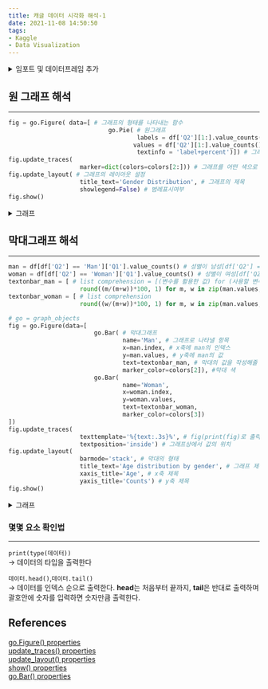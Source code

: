 ```yaml
---
title: 캐글 데이터 시각화 해석-1
date: 2021-11-08 14:50:50
tags:
- Kaggle
- Data Visualization
---
```


<details> 
<summary>임포트 및 데이터프레임 추가</summary>

```python
# This Python 3 environment comes with many helpful analytics libraries installed
# It is defined by the kaggle/python Docker image: https://github.com/kaggle/docker-python
# For example, here's several helpful packages to load

import numpy as np # linear algebra
import pandas as pd # data processing, CSV file I/O (e.g. pd.read_csv)

# Input data files are available in the read-only "../input/" directory
# For example, running this (by clicking run or pressing Shift+Enter) will list all files under the input directory

import os
for dirname, _, filenames in os.walk('/kaggle/input'):
    for filename in filenames:
        print(os.path.join(dirname, filename))

# You can write up to 20GB to the current directory (/kaggle/working/) that gets preserved as output when you create a version using "Save & Run All" 
# You can also write temporary files to /kaggle/temp/, but they won't be saved outside of the current session
```


```python
from plotly.offline import plot, iplot, init_notebook_mode
init_notebook_mode(connected=True)
```


```python
import numpy as np
import pandas as pd
import matplotlib.pyplot as plt
import plotly.express as px
import plotly.graph_objects as go
from warnings import filterwarnings
filterwarnings('ignore')

colors = ['#B1EDED','#B1B2ED','#1DE7ED','#1DA5ED','#1D50ED','#16548E']

df = pd.read_csv('../input/kaggle-survey-2021/kaggle_survey_2021_responses.csv')
df.head()
```

</details> 

## 원 그래프 해석

---

```python
fig = go.Figure( data=[ # 그래프의 형태를 나타내는 함수
                            go.Pie( # 원그래프 
                                    labels = df['Q2'][1:].value_counts().index, # 값에 붙일 이름 - df['Q2'][1:].value_counts()의 인덱스
                                   values = df['Q2'][1:].value_counts().values, # 나타낼 값 - df['Q2'][1:].value_counts()의 값
                                    textinfo = 'label+percent')]) # 그래프 항목당 나타낼 텍스트 (여기서는 항목명, 비율)
fig.update_traces( 
                    marker=dict(colors=colors[2:])) # 그래프를 어떤 색으로 표현할 것인지
fig.update_layout( # 그래프의 레이아웃 설정
                    title_text='Gender Distribution', # 그래프의 제목
                    showlegend=False) # 범례표시여부
fig.show()
```

<details> 
<summary>그래프</summary>

![원 그래프](/images/Kaggle_Data_Visualization-1/Kaggle_Data_Visualization-1.png)  

<details> 
<summary>코드 해석</summary>

```python
fig = go.Figure(data=[
                        go.Pie(
                                labels = df['Q2'][1:].value_counts().index,
                                values = df['Q2'][1:].value_counts().values,
                                textinfo = 'label+percent'
                              )])
```
`fig = go.Figure(data=[`   
-> 그래프의 기본적인 틀을 설정하는 함수이고, `fig`에 데이터를 부여해준다.  

`go.Pie(`  
-> 그래프의 형태가 파이모양(원그래프)임을 의미한다.  

`labels = df['Q2'][1:].value_counts().index`  
-> 그래프로 표현될 값에 붙일 이름이다. 이 코드에서는 ***'df'의 'Q2'열에 있는 데이터의 '1번인덱스(질문열을 제외하기 위함) 행부터 마지막까지' 카운트하고 값에따라 분류했을 때의 인덱스열*** 인 것이다.  

`values = df['Q2'][1:].value_counts().values`  
-> 그래프로 표현될 값이다. 이 코드에서는 ***'df'의 'Q2'열에 있는 데이터의 '1번인덱스 행부터 마지막까지' 카운트하고 값에따라 분류했을 때의 값(각 값을 카운트한 값)*** 이다.  

`textinfo = 'label+percent'`  
-> 그래프에 표시된 항목에 나타낼 텍스트를 설정한다. 이 코드에서는 항목명(label)과 비율(percent)을 나타낸다.  
<br><br>
```python
fig.update_traces( 
                    marker=dict(colors=colors[2:])) # 그래프를 어떤 색으로 표현할 것인가를 설정
fig.update_layout( # 그래프의 부가정보 설정
                    title_text='Gender Distribution', # 그래프 제목
                    showlegend=False) # 범례표시여부
fig.show()
```
`fig.update_traces(`  
-> 추가바람  

`marker=dict(colors=colors[2:]))`  
-> 그래프의 색상을 설정한다. 이 코드에서는 위에서 설정된 `colors` 리스트에서 2번 인덱스부터 순서대로 사용한다.  

`fig.update_layout(`  
-> 그래프의 부가정보를 설정한다.  

`title_text='Gender Distribution'`  
-> 그래프의 제목을 설정한다.  

`showlegend=False)`  
-> 범례의 표기여부를 결정한다. 이 코드에서는 `False`이므로 범례가 표기되지 않는다.  

`fig.show()`  
-> 화면에 그래프를 표시하는 기능을한다. 몇몇에디터에서는 자동으로 표시되기때문에 호출할 필요가 없는 경우가 있다.  


</details>

</details>

## 막대그래프 해석

---

```python
man = df[df['Q2'] == 'Man']['Q1'].value_counts() # 성별이 남성[df['Q2'] == 'Man']인 행에서 나이['Q1']의 값을 카운트하여 시리즈로 만듦.
woman = df[df['Q2'] == 'Woman']['Q1'].value_counts() # 성별이 여성[df['Q2'] == 'Woman']인 행에서 나이['Q1']의 값을 카운트하여 시리즈로 만듦.
textonbar_man = [ # list comprehension = [(변수를 활용한 값) for (사용할 변수 이름) in (순회 할 수 있는 값)]
                    round((m/(m+w))*100, 1) for m, w in zip(man.values, woman.values)] # for문을 사용하여 round함수의 계산을 하고 textonbar_man에 저장
textonbar_woman = [ # list comprehension
                    round((w/(m+w))*100, 1) for m, w in zip(man.values, woman.values)]

# go = graph_objects
fig = go.Figure(data=[ 
                        go.Bar( # 막대그래프
                                name='Man', # 그래프로 나타낼 항목
                                x=man.index, # x축에 man의 인덱스
                                y=man.values, # y축에 man의 값
                                text=textonbar_man, # 막대의 값을 작성해줄 텍스트
                                marker_color=colors[2]), #막대 색
                        go.Bar(
                                name='Woman', 
                                x=woman.index, 
                                y=woman.values, 
                                text=textonbar_woman, 
                                marker_color=colors[3])
])
fig.update_traces(
                    texttemplate='%{text:.3s}%', # fig(print(fig)로 출력가능)내부의 text 인자를 차례대로 출력 (그래프의 위의 텍스트를 표현)
                    textposition='inside') # 그래프상에서 값의 위치
fig.update_layout(
                    barmode='stack', # 막대의 형태
                    title_text='Age distribution by gender', # 그래프 제목
                    xaxis_title='Age', # x축 제목
                    yaxis_title='Counts') # y축 제목
fig.show()
```
<details> 
<summary>그래프</summary>

![막대 그래프](/images/Kaggle_Data_Visualization-1/Kaggle_Data_Visualization-2.png)  

<details> 
<summary>코드 해석</summary>

```python
man = df[df['Q2'] == 'Man']['Q1'].value_counts()
woman = df[df['Q2'] == 'Woman']['Q1'].value_counts()
textonbar_man = [ round((m/(m+w))*100, 1) for m, w in zip(man.values, woman.values)]
textonbar_woman = [ round((w/(m+w))*100, 1) for m, w in zip(man.values, woman.values)]
```

`man = df[df['Q2'] == 'Man']['Q1'].value_counts()`  
-> 성별이 남성`[df['Q2'] == 'Man]`인 행에서 나이`['Q1']`의 값을 카운트하여 시리즈를 생성한다.

`woman = df[df['Q2'] == 'Woman']['Q1'].value_counts()`  
-> 성별이 여성`[df['Q2'] == 'Woman']`인 행에서 나이`['Q1']`의 값을 카운트하여 시리즈를 생성한다.  

`textonbar_man = [round((m/(m+w))*100, 1) for m, w in zip(man.values, woman.values)]`  
-> for문을 사용하여 round함수를 계산 하고 `textonbar_man`에 저장한다.

`textonbar_woman = [round((uw/(m+w))*100, 1) for m, w in zip(man.values, woman.values)]`  
-> for문을 사용하여 round함수를 계산 하고 `textonbar_woman`에 저장한다.

<br><br>

```python
fig = go.Figure(data=[
                        go.Bar(
                            name='Man', x=man.index, y=man.values,
                            text=textonbar_man, marker_color=colors[2]
                        ),
                        go.Bar(
                            name='Woman', x=woman.index, y=woman.values,
                            text=textonbar_woman, marker_color=colors[3]
                        )
])
```

`go.Bar(`  
-> 그래프의 모양이 막대모양임을 의미한다.

`name='Man', x=man.index, y=man.values,`  
-> 순서대로 막대의 이름, x축에는 man의 인덱스, y축에는 man의 값을 나타내라는 의미이다. 

`text=textonbar_man, marker_color=colors[2]),`  
-> 각각 막대의 값을 작성해줄 텍스트, 막대의 색을 의미한다.

<br><br>

```python
fig.update_traces(
                    texttemplate='%{text:.3s}%',
                    textposition='inside')
fig.update_layout(
                    barmode='stack',
                    title_text='Age distribution by gender',
                    xaxis_title='Age', yaxis_title='Counts')
fig.show()
)
```

`texttemplate='%{text:.3s}%',`  
-> fig(print(fig)로 출력가능)내부의 `text` 인자를 차례대로 출력 (그래프의 위의 텍스트를 표현)

`textposition='inside'`  
-> 그래프상에서의 값의 위치를 설정한다.

`barmode='stack'`  
-> 막대의 형태를 표현한다.

`title_text='Age distribution by gender'`  
-> 그래프의 제목을 설정한다.

`xaxis_title='Age', yaxis_title='Counts'`  
-> 그래프의 x축 제목, y축 제목


</details>

</details>

### 몇몇 요소 확인법

---


`print(type(데이터))`  
-> 데이터의 타입을 출력한다

`데이터.head()`,`데이터.tail()`  
-> 데이터를 인덱스 순으로 출력한다. **head**는 처음부터 끝까지, **tail**은 반대로 출력하며 괄호안에 숫자를 입력하면 숫자만큼 출력한다.  



## References

[go.Figure() properties](https://plotly.com/python-api-reference/generated/plotly.graph_objects.Figure.html#id0)  
[update_traces() properties](https://plotly.com/python-api-reference/generated/plotly.graph_objects.Figure.html#plotly.graph_objects.Figure.update_traces)  
[update_layout() properties](https://plotly.com/python-api-reference/generated/plotly.graph_objects.Figure.html#plotly.graph_objects.Figure.update_layout)  
[show() properties](https://plotly.com/python-api-reference/generated/plotly.graph_objects.Figure.html#plotly.graph_objects.Figure.show)   
[go.Bar() properties](https://plotly.com/python-api-reference/generated/plotly.graph_objects.Bar.html)  